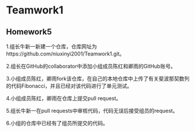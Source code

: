 # Teamwork1
## Homework5
1.组长牛新一新建一个仓库，仓库网址为https://github.com/niuxinyi2001/Teamwork1.git。

2.组长在GitHub的collaborator中添加小组成员陈红和卿雨的GitHub账号。

3.小组成员陈红，卿雨fork该仓库，在自己的本地仓库中上传了有关斐波那契数列的代码Fibonacci，并且已经对该代码进行了单元测试。

4.小组成员陈红，卿雨在仓库上提交pull request。

5.组长牛新一在pull requests中审核代码，代码无误后接受组员的request。

6.小组的仓库中已经有了组员所提交的代码。

